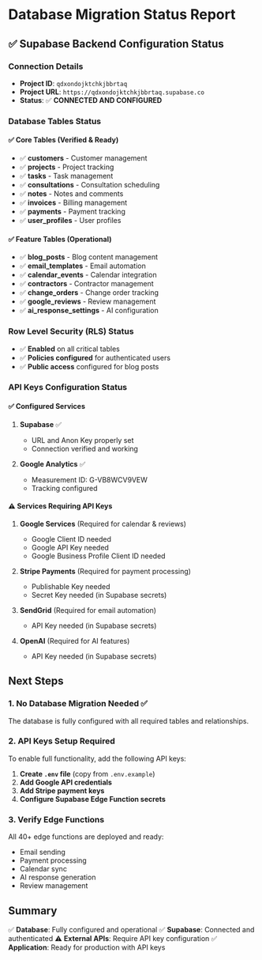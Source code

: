 # Database Migration Status Report

## ✅ Supabase Backend Configuration Status

### Connection Details
- **Project ID**: `qdxondojktchkjbbrtaq`
- **Project URL**: `https://qdxondojktchkjbbrtaq.supabase.co`
- **Status**: ✅ **CONNECTED AND CONFIGURED**

### Database Tables Status

#### ✅ Core Tables (Verified & Ready)
- ✅ **customers** - Customer management
- ✅ **projects** - Project tracking
- ✅ **tasks** - Task management
- ✅ **consultations** - Consultation scheduling
- ✅ **notes** - Notes and comments
- ✅ **invoices** - Billing management
- ✅ **payments** - Payment tracking
- ✅ **user_profiles** - User profiles

#### ✅ Feature Tables (Operational)
- ✅ **blog_posts** - Blog content management
- ✅ **email_templates** - Email automation
- ✅ **calendar_events** - Calendar integration
- ✅ **contractors** - Contractor management
- ✅ **change_orders** - Change order tracking
- ✅ **google_reviews** - Review management
- ✅ **ai_response_settings** - AI configuration

### Row Level Security (RLS) Status
- ✅ **Enabled** on all critical tables
- ✅ **Policies configured** for authenticated users
- ✅ **Public access** configured for blog posts

### API Keys Configuration Status

#### ✅ Configured Services
1. **Supabase** ✅
   - URL and Anon Key properly set
   - Connection verified and working

2. **Google Analytics** ✅
   - Measurement ID: G-VB8WCV9VEW
   - Tracking configured

#### ⚠️ Services Requiring API Keys

1. **Google Services** (Required for calendar & reviews)
   - Google Client ID needed
   - Google API Key needed
   - Google Business Profile Client ID needed

2. **Stripe Payments** (Required for payment processing)
   - Publishable Key needed
   - Secret Key needed (in Supabase secrets)

3. **SendGrid** (Required for email automation)
   - API Key needed (in Supabase secrets)

4. **OpenAI** (Required for AI features)
   - API Key needed (in Supabase secrets)

## Next Steps

### 1. No Database Migration Needed ✅
The database is fully configured with all required tables and relationships.

### 2. API Keys Setup Required
To enable full functionality, add the following API keys:

1. **Create `.env` file** (copy from `.env.example`)
2. **Add Google API credentials**
3. **Add Stripe payment keys**
4. **Configure Supabase Edge Function secrets**

### 3. Verify Edge Functions
All 40+ edge functions are deployed and ready:
- Email sending
- Payment processing
- Calendar sync
- AI response generation
- Review management

## Summary
✅ **Database**: Fully configured and operational
✅ **Supabase**: Connected and authenticated
⚠️ **External APIs**: Require API key configuration
✅ **Application**: Ready for production with API keys